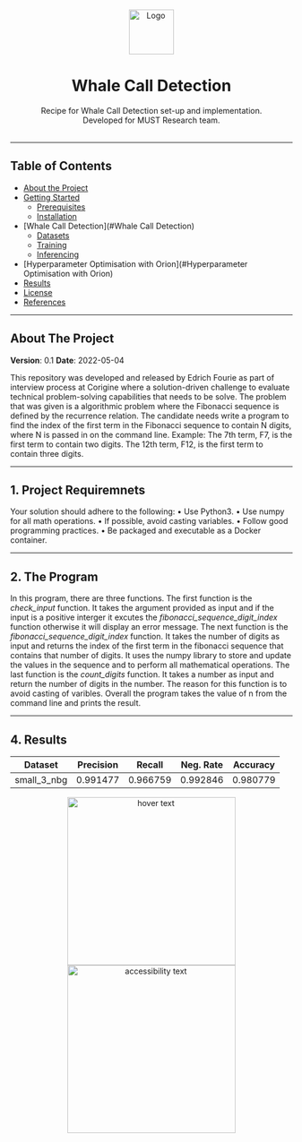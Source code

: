 <!--
╔══════════════════════════════════════════════════════════════════════════════╗
║ README - Corigine Technical Assignment 2023                                  ║
╚══════════════════════════════════════════════════════════════════════════════╝

This is the README for the Corigine Technical Assignment 2023 repository. 
This README contains a recipe for the set-up and implementation of a Speechbrain
-->

<!-------------------------- GIT PROJECT LOGO ------------------------------>
<br />
<p align="center">
  <a href="git clone https://uyspieter9@bitbucket.org/must_research/whalecalls.git">
    <img src="images/must_saigen.png" alt="Logo" width="80" height="80">
  </a>
  <h1 align="center">Whale Call Detection</h1>
  <p align="center">
    Recipe for Whale Call Detection set-up and implementation. 
    <br />
    Developed for MUST Research team.
    <br />
    <br />
  </p>
</p>
<!---------------------------------------------------------------------------->

<!--
╔══════════════════════════════════════════════════════════════════════════════╗
║ Table of Contents                                                            ║
╚══════════════════════════════════════════════════════════════════════════════╝
-->
-------------------------------------------------------------------------------
## Table of Contents

* [About the Project](#about-the-project)
* [Getting Started](#getting-started)
    * [Prerequisites](#prerequisites)
    * [Installation](#installation)
* [Whale Call Detection](#Whale Call Detection)
    * [Datasets](#Datasets)
    * [Training](#Training)
    * [Inferencing](#Inferencing)
* [Hyperparameter Optimisation with Orion](#Hyperparameter Optimisation with Orion)
* [Results](#Results)
* [License](#license)
* [References](#References)

<!--
╔══════════════════════════════════════════════════════════════════════════════╗
║ About The Project                                                            ║
╚══════════════════════════════════════════════════════════════════════════════╝
-->
-------------------------------------------------------------------------------
## About The Project

**Version**: 0.1
**Date**: 2022-05-04

This repository was developed and released by Edrich Fourie as part of interview process at Corigine where a solution-driven challenge to evaluate technical problem-solving capabilities that needs to be solve.
The problem that was given is a algorithmic problem where the Fibonacci sequence is defined by the recurrence relation. The candidate needs write a program to find the index of the first term in the Fibonacci sequence to contain N digits, where N is passed in on the command line.
Example:
The 7th term, F7, is the first term to contain two digits.
The 12th term, F12, is the first term to contain three digits.


<!--
╔══════════════════════════════════════════════════════════════════════════════╗
║ 1. Project Requirements                                                      ║
╚══════════════════════════════════════════════════════════════════════════════╝
-->
-------------------------------------------------------------------------------
## 1. Project Requiremnets
Your solution should adhere to the following:
• Use Python3.
• Use numpy for all math operations.
• If possible, avoid casting variables.
• Follow good programming practices.
• Be packaged and executable as a Docker container.

<!--
╔══════════════════════════════════════════════════════════════════════════════╗
║ 2. The Program                                                               ║
╚══════════════════════════════════════════════════════════════════════════════╝
-->
-------------------------------------------------------------------------------
## 2. The Program

In this program, there are three functions. The first function is the *check_input* function. It takes the argument provided as input and if the input is a positive interger it excutes 
the *fibonacci_sequence_digit_index* function otherwise it will display an error message. The next function is the *fibonacci_sequence_digit_index* function. It takes the number of digits as input and returns the index of the first term in the fibonacci sequence that contains that number of digits. It uses the numpy library to store and update the values in the sequence and to perform all mathematical operations. The last function is the *count_digits* function. It takes a number as input and return the number of digits in the number. The reason for this function is to avoid casting of varibles. Overall the program takes the value of n from the command line and prints the result.


<!--
╔══════════════════════════════════════════════════════════════════════════════╗
║ 4. Results                                                                   ║
╚══════════════════════════════════════════════════════════════════════════════╝
-->
-------------------------------------------------------------------------------
## 4. Results

| Dataset       | Precision     | Recall      | Neg. Rate   | Accuracy   |
| ------------- | ------------- | --------    | --------    | --------   |
| small_3_nbg   | 0.991477      | 0.966759    | 0.992846    | 0.980779   |

<p align="center">
  <img src="images/per_epoch_val_acc_graph.png" width="300" title="hover text">
  <img src="images/per_epoch_info_graph.png" width="300" alt="accessibility text">
</p>



